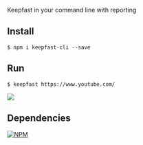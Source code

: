 Keepfast in your command line with reporting

## Install
```
$ npm i keepfast-cli --save
```

## Run
```shell
$ keepfast https://www.youtube.com/
```

![](https://cloud.githubusercontent.com/assets/381179/12871353/21ab9ffe-cd44-11e5-9b60-6570e23b1d09.png)

## Dependencies

[![NPM](https://nodei.co/npm/keepfast-cli.png)](https://npmjs.org/package/keepfast-cli)
